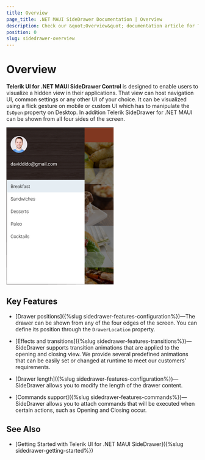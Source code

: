 ```yaml
---
title: Overview
page_title: .NET MAUI SideDrawer Documentation | Overview
description: Check our &quot;Overview&quot; documentation article for Telerik SideDrawer for .NET MAUI control.
position: 0
slug: sidedrawer-overview
---
```


# Overview

**Telerik UI for .NET MAUI SideDrawer Control** is designed to enable users to visualize a hidden view in their applications. That view can host navigation UI, common settings or any other UI of your choice. It can be visualized using a flick gesture on mobile or custom UI which has to manipulate the `IsOpen` property on Desktop. In addition Telerik SideDrawer for .NET MAUI can be shown from all four sides of the screen.

![SideDrawer example](images/sidedrawer-overview.png) 

## Key Features

* [Drawer positions]({%slug sidedrawer-features-configuration%})&mdash;The drawer can be shown from any of the four edges of the screen.  You can define its position through the `DrawerLocation` property.

* [Effects and transitions]({%slug sidedrawer-features-transitions%})&mdash;SideDrawer supports transition animations that are applied to the opening and closing view. We provide several predefined animations that can be easily set or changed at runtime to meet our customers’ requirements.

* [Drawer length]({%slug sidedrawer-features-configuration%})&mdash;SideDrawer allows you to modify the length of the drawer content.

* [Commands support]({%slug sidedrawer-features-commands%})&mdash;SideDrawer allows you to attach commands that will be executed when certain actions, such as Opening and Closing occur.

## See Also

- [Getting Started with Telerik UI for .NET MAUI SideDrawer]({%slug sidedrawer-getting-started%})